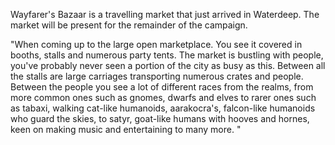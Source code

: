 Wayfarer's Bazaar is a travelling market that just arrived in Waterdeep. The market will be present for the remainder of the campaign.

"When coming up to the large open marketplace. You see it covered in booths, stalls and numerous party tents. The market is bustling with people, you've probably never seen a portion of the city as busy as this. Between all the stalls are large carriages transporting numerous crates and people. Between the people you see a lot of different races from the realms, from more common ones such as gnomes, dwarfs and elves to rarer ones such as tabaxi, walking cat-like humanoids, aarakocra's, falcon-like humanoids who guard the skies, to satyr, goat-like humans with hooves and hornes, keen on making music and entertaining to many more. "